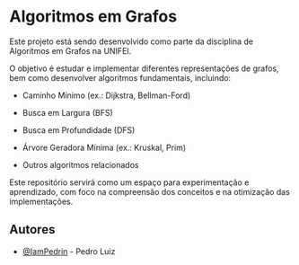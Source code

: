 
# Algoritmos em Grafos

Este projeto está sendo desenvolvido como parte da disciplina de Algoritmos em Grafos na UNIFEI.

O objetivo é estudar e implementar diferentes representações de grafos, bem como desenvolver algoritmos fundamentais, incluindo:

- Caminho Mínimo (ex.: Dijkstra, Bellman-Ford)

- Busca em Largura (BFS)

- Busca em Profundidade (DFS)

- Árvore Geradora Mínima (ex.: Kruskal, Prim)

- Outros algoritmos relacionados

Este repositório servirá como um espaço para experimentação e aprendizado, com foco na compreensão dos conceitos e na otimização das implementações.

## Autores

- [@IamPedrin](https://www.github.com/IamPedrin) - Pedro Luiz

